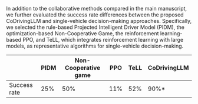 In addition to the collaborative methods compared in the main manuscript, we further evaluated the success rate differences between the proposed CoDrivingLLM and single-vehicle decision-making approaches. Specifically, we selected the rule-based Projected Intelligent Driver Model (PIDM), the optimization-based Non-Cooperative Game, the reinforcement learning-based PPO, and TeLL, which integrates reinforcement learning with large models, as representative algorithms for single-vehicle decision-making.

|   | PIDM  | Non-Cooperative game  | PPO  | TeLL  | CoDrivingLLM  |
|------|------|------|------|------|------|
| Success rate | 25% | 50% | 11% | 52% | 90%* |

